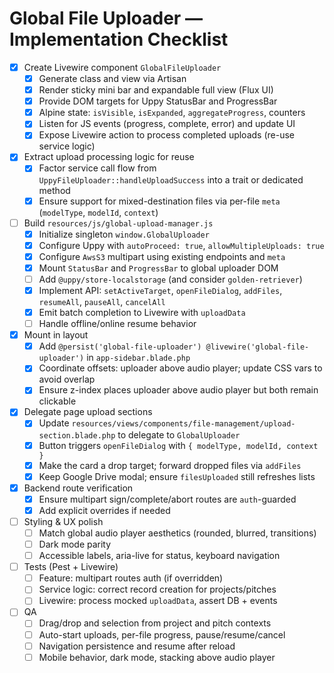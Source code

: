 # Global File Uploader — Implementation Checklist

- [x] Create Livewire component `GlobalFileUploader`
  - [x] Generate class and view via Artisan
  - [x] Render sticky mini bar and expandable full view (Flux UI)
  - [x] Provide DOM targets for Uppy StatusBar and ProgressBar
  - [x] Alpine state: `isVisible`, `isExpanded`, `aggregateProgress`, counters
  - [x] Listen for JS events (progress, complete, error) and update UI
  - [x] Expose Livewire action to process completed uploads (re-use service logic)

- [x] Extract upload processing logic for reuse
  - [x] Factor service call flow from `UppyFileUploader::handleUploadSuccess` into a trait or dedicated method
  - [x] Ensure support for mixed-destination files via per-file `meta` (`modelType`, `modelId`, `context`)

- [ ] Build `resources/js/global-upload-manager.js`
  - [x] Initialize singleton `window.GlobalUploader`
  - [x] Configure Uppy with `autoProceed: true`, `allowMultipleUploads: true`
  - [x] Configure `AwsS3` multipart using existing endpoints and `meta`
  - [x] Mount `StatusBar` and `ProgressBar` to global uploader DOM
  - [ ] Add `@uppy/store-localstorage` (and consider `golden-retriever`)
  - [x] Implement API: `setActiveTarget`, `openFileDialog`, `addFiles`, `resumeAll`, `pauseAll`, `cancelAll`
  - [x] Emit batch completion to Livewire with `uploadData`
  - [ ] Handle offline/online resume behavior

- [x] Mount in layout
  - [x] Add `@persist('global-file-uploader') @livewire('global-file-uploader')` in `app-sidebar.blade.php`
  - [x] Coordinate offsets: uploader above audio player; update CSS vars to avoid overlap
  - [x] Ensure z-index places uploader above audio player but both remain clickable

- [x] Delegate page upload sections
  - [x] Update `resources/views/components/file-management/upload-section.blade.php` to delegate to `GlobalUploader`
  - [x] Button triggers `openFileDialog` with `{ modelType, modelId, context }`
  - [x] Make the card a drop target; forward dropped files via `addFiles`
  - [x] Keep Google Drive modal; ensure `filesUploaded` still refreshes lists

- [x] Backend route verification
  - [x] Ensure multipart sign/complete/abort routes are `auth`-guarded
  - [x] Add explicit overrides if needed

- [ ] Styling & UX polish
  - [ ] Match global audio player aesthetics (rounded, blurred, transitions)
  - [ ] Dark mode parity
  - [ ] Accessible labels, aria-live for status, keyboard navigation

- [ ] Tests (Pest + Livewire)
  - [ ] Feature: multipart routes auth (if overridden)
  - [ ] Service logic: correct record creation for projects/pitches
  - [ ] Livewire: process mocked `uploadData`, assert DB + events

- [ ] QA
  - [ ] Drag/drop and selection from project and pitch contexts
  - [ ] Auto-start uploads, per-file progress, pause/resume/cancel
  - [ ] Navigation persistence and resume after reload
  - [ ] Mobile behavior, dark mode, stacking above audio player
